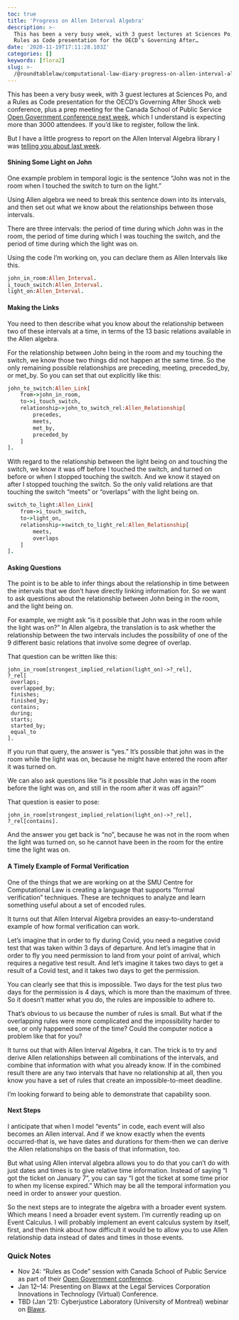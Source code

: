 ```yaml
---
toc: true
title: 'Progress on Allen Interval Algebra'
description: >-
  This has been a very busy week, with 3 guest lectures at Sciences Po, and a
  Rules as Code presentation for the OECD’s Governing After…
date: '2020-11-19T17:11:28.103Z'
categories: []
keywords: [flora2]
slug: >-
  /@roundtablelaw/computational-law-diary-progress-on-allen-interval-algebra-e283a2ddf005
---
```


This has been a very busy week, with 3 guest lectures at Sciences Po, and a Rules as Code presentation for the OECD’s Governing After Shock web conference, plus a prep meeting for the Canada School of Public Service [Open Government conference next week](https://www.csps-efpc.gc.ca/events/digital-forum-intelligence/index-eng.aspx), which I understand is expecting more than 3000 attendees. If you’d like to register, follow the link.

But I have a little progress to report on the Allen Interval Algebra library I was [telling you about last week](https://roundtablelaw.medium.com/computational-law-diary-getting-smarter-about-time-7a72f5275ca7).

#### Shining Some Light on John

One example problem in temporal logic is the sentence “John was not in the room when I touched the switch to turn on the light.”

Using Allen algebra we need to break this sentence down into its intervals, and then set out what we know about the relationships between those intervals.

There are three intervals: the period of time during which John was in the room, the period of time during which I was touching the switch, and the period of time during which the light was on.

Using the code I’m working on, you can declare them as Allen Intervals like this.
```prolog
john_in_room:Allen_Interval.  
i_touch_switch:Allen_Interval.  
light_on:Allen_Interval.
```
#### Making the Links

You need to then describe what you know about the relationship between two of these intervals at a time, in terms of the 13 basic relations available in the Allen algebra.

For the relationship between John being in the room and my touching the switch, we know those two things did not happen at the same time. So the only remaining possible relationships are preceding, meeting, preceded_by, or met_by. So you can set that out explicitly like this:
```prolog
john_to_switch:Allen_Link[  
    from->john_in_room,  
    to->i_touch_switch,  
    relationship->john_to_switch_rel:Allen_Relationship[  
        precedes,  
        meets,  
        met_by,  
        preceded_by  
    ]  
].
```
With regard to the relationship between the light being on and touching the switch, we know it was off before I touched the switch, and turned on before or when I stopped touching the switch. And we know it stayed on after I stopped touching the switch. So the only valid relations are that touching the switch “meets” or “overlaps” with the light being on.
```prolog
switch_to_light:Allen_Link[  
    from->i_touch_switch,  
    to->light_on,  
    relationship->switch_to_light_rel:Allen_Relationship[  
        meets,  
        overlaps  
    ]  
].
```
#### Asking Questions

The point is to be able to infer things about the relationship in time between the intervals that we don’t have directly linking information for. So we want to ask questions about the relationship between John being in the room, and the light being on.

For example, we might ask “is it possible that John was in the room while the light was on?” In Allen algebra, the translation is to ask whether the relationship between the two intervals includes the possibility of one of the 9 different basic relations that involve some degree of overlap.

That question can be written like this:
```
john_in_room[strongest_implied_relation(light_on)->?_rel],  
?_rel[  
 overlaps;  
 overlapped_by;  
 finishes;  
 finished_by;  
 contains;  
 during;  
 starts;  
 started_by;  
 equal_to  
].
```
If you run that query, the answer is “yes.” It’s possible that john was in the room while the light was on, because he might have entered the room after it was turned on.

We can also ask questions like “is it possible that John was in the room before the light was on, and still in the room after it was off again?”

That question is easier to pose:
```
john_in_room[strongest_implied_relation(light_on)->?_rel],  
?_rel[contains].
```
And the answer you get back is “no”, because he was not in the room when the light was turned on, so he cannot have been in the room for the entire time the light was on.

#### A Timely Example of Formal Verification

One of the things that we are working on at the SMU Centre for Computational Law is creating a language that supports “formal verification” techniques. These are techniques to analyze and learn something useful about a set of encoded rules.

It turns out that Allen Interval Algebra provides an easy-to-understand example of how formal verification can work.

Let’s imagine that in order to fly during Covid, you need a negative covid test that was taken within 3 days of departure. And let’s imagine that in order to fly you need permission to land from your point of arrival, which requires a negative test result. And let’s imagine it takes two days to get a result of a Covid test, and it takes two days to get the permission.

You can clearly see that this is impossible. Two days for the test plus two days for the permission is 4 days, which is more than the maximum of three. So it doesn’t matter what you do, the rules are impossible to adhere to.

That’s obvious to us because the number of rules is small. But what if the overlapping rules were more complicated and the impossibility harder to see, or only happened some of the time? Could the computer notice a problem like that for you?

It turns out that with Allen Interval Algebra, it can. The trick is to try and derive Allen relationships between all combinations of the intervals, and combine that information with what you already know. If in the combined result there are any two intervals that have no relationship at all, then you know you have a set of rules that create an impossible-to-meet deadline.

I’m looking forward to being able to demonstrate that capability soon.

#### Next Steps

I anticipate that when I model “events” in code, each event will also becomes an Allen interval. And if we know exactly when the events occurred-that is, we have dates and durations for them-then we can derive the Allen relationships on the basis of that information, too.

But what using Allen interval algebra allows you to do that you can’t do with just dates and times is to give relative time information. Instead of saying “I got the ticket on January 7”, you can say “I got the ticket at some time prior to when my license expired.” Which may be all the temporal information you need in order to answer your question.

So the next steps are to integrate the algebra with a broader event system. Which means I need a broader event system. I’m currently reading up on Event Calculus. I will probably implement an event calculus system by itself, first, and then think about how difficult it would be to allow you to use Allen relationship data instead of dates and times in those events.

### Quick Notes

*   Nov 24: “Rules as Code” session with Canada School of Public Service as part of their [Open Government conference](https://www.csps-efpc.gc.ca/events/digital-forum-intelligence/index-eng.aspx).
*   Jan 12–14: Presenting on Blawx at the Legal Services Corporation Innovations in Technology (Virtual) Conference.
*   TBD (Jan ’21): Cyberjustice Laboratory (University of Montreal) webinar on [Blawx](https://www.blawx.com/).